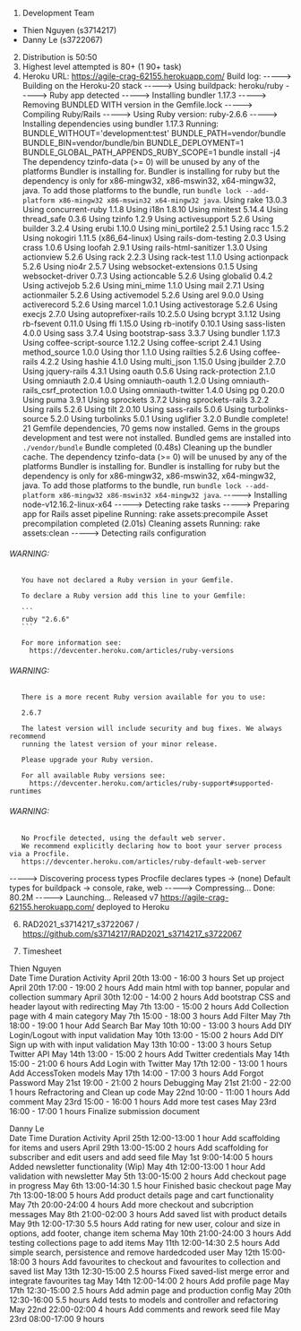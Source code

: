 1. Development Team

  - Thien Nguyen (s3714217) 
  - Danny Le (s3722067)
  
2. Distribution is 50:50
3. Highest level attempted is 80+ (1 90+ task)
4. Heroku URL: https://agile-crag-62155.herokuapp.com/
Build log:
-----> Building on the Heroku-20 stack
-----> Using buildpack: heroku/ruby
-----> Ruby app detected
-----> Installing bundler 1.17.3
-----> Removing BUNDLED WITH version in the Gemfile.lock
-----> Compiling Ruby/Rails
-----> Using Ruby version: ruby-2.6.6
-----> Installing dependencies using bundler 1.17.3
       Running: BUNDLE_WITHOUT='development:test' BUNDLE_PATH=vendor/bundle BUNDLE_BIN=vendor/bundle/bin BUNDLE_DEPLOYMENT=1 BUNDLE_GLOBAL_PATH_APPENDS_RUBY_SCOPE=1 bundle install -j4
       The dependency tzinfo-data (>= 0) will be unused by any of the platforms Bundler is installing for. Bundler is installing for ruby but the dependency is only for x86-mingw32, x86-mswin32, x64-mingw32, java. To add those platforms to the bundle, run `bundle lock --add-platform x86-mingw32 x86-mswin32 x64-mingw32 java`.
       Using rake 13.0.3
       Using concurrent-ruby 1.1.8
       Using i18n 1.8.10
       Using minitest 5.14.4
       Using thread_safe 0.3.6
       Using tzinfo 1.2.9
       Using activesupport 5.2.6
       Using builder 3.2.4
       Using erubi 1.10.0
       Using mini_portile2 2.5.1
       Using racc 1.5.2
       Using nokogiri 1.11.5 (x86_64-linux)
       Using rails-dom-testing 2.0.3
       Using crass 1.0.6
       Using loofah 2.9.1
       Using rails-html-sanitizer 1.3.0
       Using actionview 5.2.6
       Using rack 2.2.3
       Using rack-test 1.1.0
       Using actionpack 5.2.6
       Using nio4r 2.5.7
       Using websocket-extensions 0.1.5
       Using websocket-driver 0.7.3
       Using actioncable 5.2.6
       Using globalid 0.4.2
       Using activejob 5.2.6
       Using mini_mime 1.1.0
       Using mail 2.7.1
       Using actionmailer 5.2.6
       Using activemodel 5.2.6
       Using arel 9.0.0
       Using activerecord 5.2.6
       Using marcel 1.0.1
       Using activestorage 5.2.6
       Using execjs 2.7.0
       Using autoprefixer-rails 10.2.5.0
       Using bcrypt 3.1.12
       Using rb-fsevent 0.11.0
       Using ffi 1.15.0
       Using rb-inotify 0.10.1
       Using sass-listen 4.0.0
       Using sass 3.7.4
       Using bootstrap-sass 3.3.7
       Using bundler 1.17.3
       Using coffee-script-source 1.12.2
       Using coffee-script 2.4.1
       Using method_source 1.0.0
       Using thor 1.1.0
       Using railties 5.2.6
       Using coffee-rails 4.2.2
       Using hashie 4.1.0
       Using multi_json 1.15.0
       Using jbuilder 2.7.0
       Using jquery-rails 4.3.1
       Using oauth 0.5.6
       Using rack-protection 2.1.0
       Using omniauth 2.0.4
       Using omniauth-oauth 1.2.0
       Using omniauth-rails_csrf_protection 1.0.0
       Using omniauth-twitter 1.4.0
       Using pg 0.20.0
       Using puma 3.9.1
       Using sprockets 3.7.2
       Using sprockets-rails 3.2.2
       Using rails 5.2.6
       Using tilt 2.0.10
       Using sass-rails 5.0.6
       Using turbolinks-source 5.2.0
       Using turbolinks 5.0.1
       Using uglifier 3.2.0
       Bundle complete! 21 Gemfile dependencies, 70 gems now installed.
       Gems in the groups development and test were not installed.
       Bundled gems are installed into `./vendor/bundle`
       Bundle completed (0.48s)
       Cleaning up the bundler cache.
       The dependency tzinfo-data (>= 0) will be unused by any of the platforms Bundler is installing for. Bundler is installing for ruby but the dependency is only for x86-mingw32, x86-mswin32, x64-mingw32, java. To add those platforms to the bundle, run `bundle lock --add-platform x86-mingw32 x86-mswin32 x64-mingw32 java`.
-----> Installing node-v12.16.2-linux-x64
-----> Detecting rake tasks
-----> Preparing app for Rails asset pipeline
       Running: rake assets:precompile
       Asset precompilation completed (2.01s)
       Cleaning assets
       Running: rake assets:clean
-----> Detecting rails configuration
###### WARNING:
       You have not declared a Ruby version in your Gemfile.
       
       To declare a Ruby version add this line to your Gemfile:
       
       ```
       ruby "2.6.6"
       ```
       
       For more information see:
         https://devcenter.heroku.com/articles/ruby-versions
###### WARNING:
       There is a more recent Ruby version available for you to use:
       
       2.6.7
       
       The latest version will include security and bug fixes. We always recommend
       running the latest version of your minor release.
       
       Please upgrade your Ruby version.
       
       For all available Ruby versions see:
         https://devcenter.heroku.com/articles/ruby-support#supported-runtimes
###### WARNING:
       No Procfile detected, using the default web server.
       We recommend explicitly declaring how to boot your server process via a Procfile.
       https://devcenter.heroku.com/articles/ruby-default-web-server
-----> Discovering process types
       Procfile declares types     -> (none)
       Default types for buildpack -> console, rake, web
-----> Compressing...
       Done: 80.2M
-----> Launching...
       Released v7
       https://agile-crag-62155.herokuapp.com/ deployed to Heroku

6. RAD2021_s3714217_s3722067 / https://github.com/s3714217/RAD2021_s3714217_s3722067

7. Timesheet

Thien Nguyen 			
Date	Time	Duration	Activity
April 20th	13:00 - 16:00	3 hours	Set up project 
April 20th	17:00 - 19:00	2 hours	Add main html with top banner, popular and collection summary
April 30th	12:00 - 14:00	2 hours	Add bootstrap CSS and header layout with redirecting
May 7th	13:00 - 15:00	2 hours	Add Collection page with 4 main category
May 7th	15:00 - 18:00	3 hours	Add Filter
May 7th	18:00 - 19:00	1 hour	Add Search Bar
May 10th	10:00 - 13:00	3 hours	Add DIY Login/Logout with input validation
May 10th	13:00 - 15:00	2 hours	Add DIY Sign up with with input validation
May 13th	10:00 - 13:00	3 hours	Setup Twitter API
May 14th	13:00 - 15:00	2 hours	Add Twitter credentials
May 14th	15:00 - 21:00	6 hours	Add Login with Twitter
May 17th	12:00 - 13:00	1 hours	Add AccessToken models
May 17th	14:00 - 17:00	3 hours	Add Forgot Password
May 21st	19:00 - 21:00	2 hours	Debugging
May 21st	21:00 - 22:00	1 hours	Refractoring and Clean up code
May 22nd	10:00 - 11:00	1 hours	Add comment
May 23rd	15:00 - 16:00	1 hours	Add more test cases
May 23rd	16:00 - 17:00	1 hours	Finalize submission document

Danny Le			
Date	Time	Duration	Activity
April 25th	12:00-13:00	1 hour	Add scaffolding for items and users
April 29th	13:00-15:00	2 hours	Add scaffolding for subscriber and edit users and add seed file
May 1st	9:00-14:00	5 hours	Added newsletter functionality (Wip)
May 4th	12:00-13:00	1 hour	Add validation with newsletter
May 5th	13:00-15:00	2 hours	Add checkout page in progress
May 6th	13:00-14:30	1.5 hour	Finished basic checkout page
May 7th	13:00-18:00	5 hours	Add product details page and cart functionality
May 7th	20:00-24:00	4 hours	Add more checkout and subcription messages
May 8th	21:00-02:00	3 hours	Add saved list with product details
May 9th	12:00-17:30	5.5 hours	Add rating for new user, colour and size in options, add footer, change item schema
May 10th	21:00-24:00	3 hours	Add testing collections page to add items
May 11th	12:00-14:30	2.5 hours	Add simple search, persistence and remove hardedcoded user 
May 12th	15:00-18:00	3 hours	Add favourites to checkout and favourites to collection and saved list
May 13th	12:30-15:00	2.5 hourss	Fixed saved-list merge error and integrate favourites tag
May 14th	12:00-14:00	2 hours	Add profile page
May 17th	12:30-15:00	2.5 hours	Add admin page and production config
May 20th	12:30-16:00	5.5 hours	Add tests to models and controller and refactoring
May 22nd	22:00-02:00	4 hours	Add comments and rework seed file
May 23rd	08:00-17:00	9 hours	
